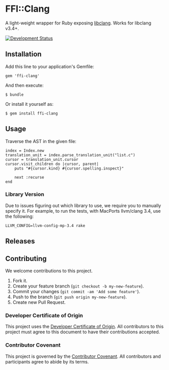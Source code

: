 # FFI::Clang

A light-weight wrapper for Ruby exposing [libclang](http://llvm.org/devmtg/2010-11/Gregor-libclang.pdf). Works for libclang v3.4+.

[![Development Status](https://github.com/ioquatix/ffi-clang/workflows/Test/badge.svg)](https://github.com/ioquatix/ffi-clang/actions?workflow=Test)

## Installation

Add this line to your application's Gemfile:

    gem 'ffi-clang'

And then execute:

    $ bundle

Or install it yourself as:

    $ gem install ffi-clang

## Usage

Traverse the AST in the given file:

    index = Index.new
    translation_unit = index.parse_translation_unit("list.c")
    cursor = translation_unit.cursor
    cursor.visit_children do |cursor, parent|
    	puts "#{cursor.kind} #{cursor.spelling.inspect}"
    	
    	next :recurse 
    end

### Library Version

Due to issues figuring out which library to use, we require you to manually specify it. For example, to run the tests, with MacPorts llvm/clang 3.4, use the following:

    LLVM_CONFIG=llvm-config-mp-3.4 rake

## Releases

## Contributing

We welcome contributions to this project.

1.  Fork it.
2.  Create your feature branch (`git checkout -b my-new-feature`).
3.  Commit your changes (`git commit -am 'Add some feature'`).
4.  Push to the branch (`git push origin my-new-feature`).
5.  Create new Pull Request.

### Developer Certificate of Origin

This project uses the [Developer Certificate of Origin](https://developercertificate.org/). All contributors to this project must agree to this document to have their contributions accepted.

### Contributor Covenant

This project is governed by the [Contributor Covenant](https://www.contributor-covenant.org/). All contributors and participants agree to abide by its terms.
